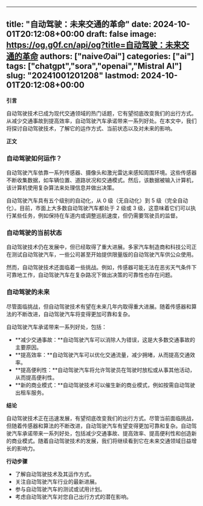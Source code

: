 
---
title: "自动驾驶：未来交通的革命"
date: 2024-10-01T20:12:08+00:00
draft: false
image: https://og.g0f.cn/api/og?title=自动驾驶：未来交通的革命
authors: ["naiveのai"]
categories: ["ai"]
tags: ["chatgpt","sora","openai","Mistral AI"]
slug: "20241001201208"
lastmod: 2024-10-01T20:12:08+00:00
---
**引言**

自动驾驶技术已成为现代交通领域的热门话题，它有望彻底改变我们的出行方式。从减少交通事故到提高效率，自动驾驶汽车承诺带来一系列好处。在本文中，我们将探讨自动驾驶技术，了解它的运作方式、当前状态以及对未来的影响。

**正文**

### 自动驾驶如何运作？

自动驾驶汽车依靠一系列传感器、摄像头和激光雷达来感知周围环境。这些传感器不断收集数据，如车辆位置、道路状况和交通模式。然后，该数据被输入计算机，该计算机使用复杂算法来处理信息并做出决策。

自动驾驶汽车具有五个级别的自动化，从 0 级（无自动化）到 5 级（完全自动化）。目前，市面上大多数自动驾驶汽车都处于 2 级或 3 级，这意味着它们可以执行某些任务，例如保持在车道内或调整巡航速度，但仍需要驾驶员的监督。

### 自动驾驶的当前状态

自动驾驶技术仍在发展中，但已经取得了重大进展。多家汽车制造商和科技公司正在测试自动驾驶汽车，一些公司甚至开始提供限量版的自动驾驶汽车供公众使用。

然而，自动驾驶技术还面临着一些挑战。例如，传感器可能无法在恶劣天气条件下可靠地工作，自动驾驶汽车在复杂路况下做出决策的可靠性也存在问题。

### 自动驾驶的未来

尽管面临挑战，但自动驾驶技术有望在未来几年内取得重大进展。随着传感器和算法的不断改进，自动驾驶汽车将变得更加可靠和复杂。

自动驾驶汽车承诺带来一系列好处，包括：

* **减少交通事故：**自动驾驶汽车可以消除人为错误，这是大多数交通事故的主要原因。
* **提高效率：**自动驾驶汽车可以优化交通流量，减少拥堵，从而提高交通效率。
* **提高便利性：**自动驾驶汽车将允许驾驶员在驾驶时放松或从事其他活动，从而提高便利性。
* **新的商业模式：**自动驾驶技术可以催生新的商业模式，例如按需自动驾驶出租车服务。

**结论**

自动驾驶技术正在迅速发展，有望彻底改变我们的出行方式。尽管当前面临挑战，但随着传感器和算法的不断改进，自动驾驶汽车有望变得更加可靠和复杂。自动驾驶汽车承诺带来一系列好处，包括减少交通事故、提高效率、提高便利性和创造新的商业模式。随着自动驾驶技术的发展，我们将继续看到它在未来交通领域日益增长的影响力。

**行动步骤**

* 了解自动驾驶技术及其运作方式。
* 关注自动驾驶汽车行业的最新进展。
* 参与自动驾驶汽车的测试或试用计划。
* 考虑自动驾驶汽车对您自己出行方式的潜在影响。